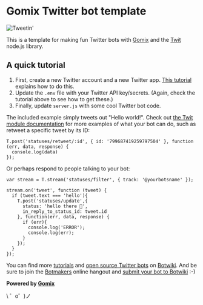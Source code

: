 Gomix Twitter bot template 
===================================

![Tweetin'](https://cdn.gomix.com/4032b241-bff8-473e-aa6b-eb0c92a4bd06%2Ftweeting.gif)


This is a template for making fun Twitter bots with [Gomix](https://gomix.com/) and the [Twit](https://github.com/ttezel/twit) node.js library. 

  
## A quick tutorial

1. First, create a new Twitter account and a new Twitter app. [This tutorial](https://botwiki.org/tutorials/make-an-image-posting-twitter-bot/#creating-a-twitter-app) explains how to do this.
2. Update the `.env` file with your Twitter API key/secrets. (Again, check the tutorial above to see how to get these.)
3. Finally, update `server.js` with some cool Twitter bot code.

The included example simply tweets out "Hello world!". Check out [the Twit module documentation](https://github.com/ttezel/twit) for more examples of what your bot can do, such as retweet a specific tweet by its ID:


```
T.post('statuses/retweet/:id', { id: '799687419259797504' }, function (err, data, response) {
  console.log(data)
});
```

Or perhaps respond to people talking to your bot:

```
var stream = T.stream('statuses/filter', { track: '@yourbotsname' });

stream.on('tweet', function (tweet) {
  if (tweet.text === 'hello'){
    T.post('statuses/update',{
      status: 'hello there 👋',
      in_reply_to_status_id: tweet.id
    }, function(err, data, response) {
      if (err){
        console.log('ERROR');
        console.log(err);          
      }
    });
  }
});

```

You can find more [tutorials](https://botwiki.org/tag/twitter+bot+opensource+nodejs/) and [open source Twitter bots](https://botwiki.org/tutorials/twitterbots/#tutorials-nodejs) on [Botwiki](https://botwiki.org). And be sure to join the [Botmakers](https://botmakers.org/) online hangout and [submit your bot to Botwiki](https://botwiki.org/submit-your-bot) :-)


**Powered by [Gomix](https://gomix.com)**

\ ゜o゜)ノ
